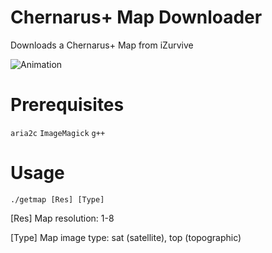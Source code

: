 # Chernarus+ Map Downloader
Downloads a Chernarus+ Map from iZurvive

![Animation](https://user-images.githubusercontent.com/3127698/208580587-369eb715-0002-4da2-9047-1493bee4ebf7.gif)

# Prerequisites

`aria2c` `ImageMagick` `g++`

# Usage

`./getmap [Res] [Type]`

[Res]  Map resolution: 1-8

[Type] Map image type: sat (satellite), top (topographic)
